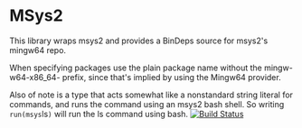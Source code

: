 # MSys2
This library wraps msys2 and provides a BinDeps source for
msys2's mingw64 repo.

When specifying packages use the plain package name without
the mingw-w64-x86_64- prefix, since that's implied by using
the Mingw64 provider.

Also of note is a type that acts somewhat like a nonstandard
string literal for commands, and runs the command using an msys2
bash shell. So writing `run(msys`ls`)` will run the ls command
using bash.
[![Build Status](https://travis-ci.org/barcharcraz/MSys2.jl.svg?branch=master)](https://travis-ci.org/barcharcraz/MSys2.jl)
